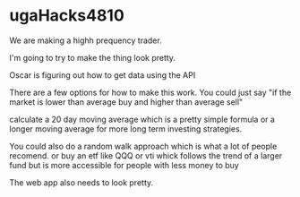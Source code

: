 # ugaHacks4810

We are making a highh prequency trader.

I'm going to try to make the thing look pretty.

Oscar is figuring out how to get data using the API

There are a few options for how to make this work. You could just say "if the market is lower than average buy and higher than average sell"

calculate a 20 day moving average which is a pretty simple formula or a longer moving average for more long term investing strategies.

You could also do a random walk approach which is what a lot of people recomend. or buy an etf like QQQ or vti whick follows the trend of a larger fund but is more accessible for people with less money to buy

The web app also needs to look pretty.

